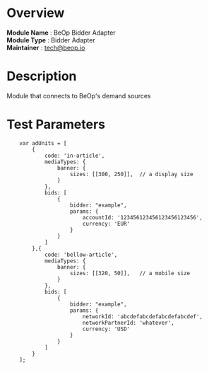 # Overview

**Module Name** : BeOp Bidder Adapter  
**Module Type** : Bidder Adapter  
**Maintainer** : tech@beop.io

# Description

Module that connects to BeOp's demand sources

# Test Parameters
```
    var adUnits = [
        {
            code: 'in-article',
            mediaTypes: {
                banner: {
                    sizes: [[300, 250]],  // a display size
                }
            },
            bids: [
                {
                    bidder: "example",
                    params: {
                        accountId: '123456123456123456123456',
                        currency: 'EUR'
                    }
                }
            ]
        },{
            code: 'bellow-article',
            mediaTypes: {
                banner: {
                    sizes: [[320, 50]],   // a mobile size
                }
            },
            bids: [
                {
                    bidder: "example",
                    params: {
                        networkId: 'abcdefabcdefabcdefabcdef',
                        networkPartnerId: 'whatever',
                        currency: 'USD'
                    }
                }
            ]
        }
    ];
```

